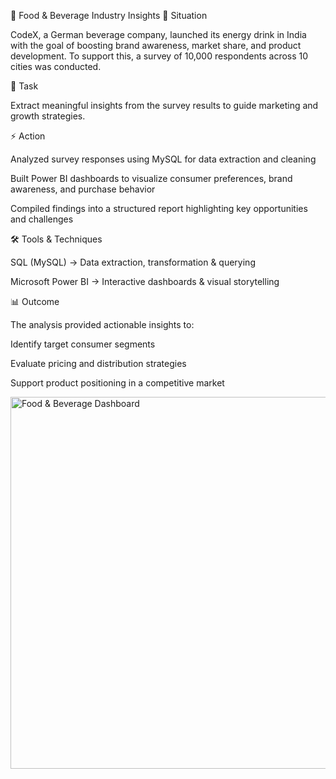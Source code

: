 🥤 Food & Beverage Industry Insights
📌 Situation

CodeX, a German beverage company, launched its energy drink in India with the goal of boosting brand awareness, market share, and product development. To support this, a survey of 10,000 respondents across 10 cities was conducted.

🎯 Task

Extract meaningful insights from the survey results to guide marketing and growth strategies.

⚡ Action

Analyzed survey responses using MySQL for data extraction and cleaning

Built Power BI dashboards to visualize consumer preferences, brand awareness, and purchase behavior

Compiled findings into a structured report highlighting key opportunities and challenges

🛠 Tools & Techniques

SQL (MySQL) → Data extraction, transformation & querying

Microsoft Power BI → Interactive dashboards & visual storytelling

📊 Outcome

The analysis provided actionable insights to:

Identify target consumer segments

Evaluate pricing and distribution strategies

Support product positioning in a competitive market

<img width="595" alt="Food & Beverage Dashboard" src="https://github.com/Sweta-Sah/Food-Beverage-Industry-Insights./assets/132820867/cd4ddca3-52d8-47d8-b426-af99513cb759">

